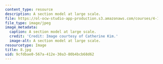 ```yaml
---
content_type: resource
description: A section model at large scale.
file: https://ol-ocw-studio-app-production.s3.amazonaws.com/courses/4-104-architecture-studio-intentions-spring-2005/9cfdbae0567a412e30a380b4bcb68d62_8.jpg
file_type: image/jpeg
image_metadata:
  caption: A section model at large scale.
  credit: 'Credit: Image courtesy of Catherine Kim.'
  image-alt: A section model at large scale.
resourcetype: Image
title: 8.jpg
uid: 9cfdbae0-567a-412e-30a3-80b4bcb68d62
---
```

